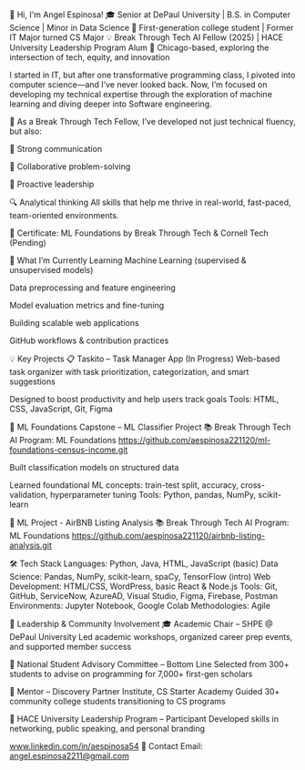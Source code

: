 👋 Hi, I'm Angel Espinosa!
🎓 Senior at DePaul University | B.S. in Computer Science | Minor in Data Science
🧠 First-generation college student | Former IT Major turned CS Major
💡 Break Through Tech AI Fellow (2025) | HACE University Leadership Program Alum
📍 Chicago-based, exploring the intersection of tech, equity, and innovation

I started in IT, but after one transformative programming class, I pivoted into computer science—and I’ve never looked back. Now, I’m focused on developing my technical expertise through the exploration of machine learning and diving deeper into Software engineering.

💪 As a Break Through Tech Fellow, I’ve developed not just technical fluency, but also:

📣 Strong communication

🤝 Collaborative problem-solving

🧭 Proactive leadership

🔍 Analytical thinking
All skills that help me thrive in real-world, fast-paced, team-oriented environments.

📄 Certificate: ML Foundations by Break Through Tech & Cornell Tech (Pending)

🧠 What I’m Currently Learning
Machine Learning (supervised & unsupervised models)

Data preprocessing and feature engineering

Model evaluation metrics and fine-tuning

Building scalable web applications

GitHub workflows & contribution practices

💡 Key Projects
📋 Taskito – Task Manager App (In Progress)
Web-based task organizer with task prioritization, categorization, and smart suggestions

Designed to boost productivity and help users track goals
Tools: HTML, CSS, JavaScript, Git, Figma

🤖 ML Foundations Capstone – ML Classifier Project
📚 Break Through Tech AI Program: ML Foundations
https://github.com/aespinosa221120/ml-foundations-census-income.git

Built classification models on structured data

Learned foundational ML concepts: train-test split, accuracy, cross-validation, hyperparameter tuning
Tools: Python, pandas, NumPy, scikit-learn

🤖 ML Project - AirBNB Listing Analysis
📚 Break Through Tech AI Program: ML Foundations
https://github.com/aespinosa221120/airbnb-listing-analysis.git

🛠 Tech Stack
Languages: Python, Java, HTML, JavaScript (basic)
Data Science: Pandas, NumPy, scikit-learn, spaCy, TensorFlow (intro)
Web Development: HTML/CSS, WordPress, basic React & Node.js
Tools: Git, GitHub, ServiceNow, AzureAD, Visual Studio, Figma, Firebase, Postman
Environments: Jupyter Notebook, Google Colab
Methodologies: Agile

📣 Leadership & Community Involvement
🎓 Academic Chair – SHPE @ DePaul University
Led academic workshops, organized career prep events, and supported member success

💬 National Student Advisory Committee – Bottom Line
Selected from 300+ students to advise on programming for 7,000+ first-gen scholars

👥 Mentor – Discovery Partner Institute, CS Starter Academy
Guided 30+ community college students transitioning to CS programs

🏅 HACE University Leadership Program – Participant
Developed skills in networking, public speaking, and personal branding


www.linkedin.com/in/aespinosa54
📧 Contact Email: angel.espinosa2211@gmail.com
